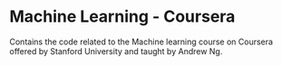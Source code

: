 # Machine Learning - Coursera
Contains the code related to the Machine learning course on Coursera 
offered by Stanford University and taught by Andrew Ng.
